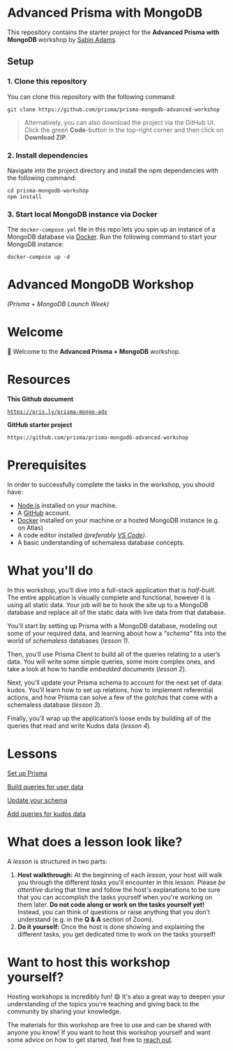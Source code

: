 # Advanced Prisma with MongoDB

This repository contains the starter project for the **Advanced Prisma with MongoDB** workshop by [Sabin Adams](https://twitter.com/sabinthedev).

## Setup

### 1. Clone this repository

You can clone this repository with the following command:

```
git clone https://github.com/prisma/prisma-mongodb-advanced-workshop
```

> Alternatively, you can also download the project via the GitHub UI. Click the green **Code**-button in the top-right corner and then click on **Download ZIP**.

### 2. Install dependencies

Navigate into the project directory and install the npm dependencies with the following command:

```
cd prisma-mongodb-workshop
npm install
```

### 3. Start local MongoDB instance via Docker

The `docker-compose.yml` file in this repo lets you spin up an instance of a MongoDB database via [Docker](https://www.docker.com/). Run the following command to start your MongoDB instance:

```
docker-compose up -d
```

# Advanced MongoDB Workshop

*(Prisma + MongoDB Launch Week)*

# Welcome

👋 Welcome to the **Advanced Prisma + MongoDB** workshop.

# Resources

**This Github document**

[`https://pris.ly/prisma-mongo-adv`](https://pris.ly/prisma-mongo-adv)

**GitHub starter project**

`https://github.com/prisma/prisma-mongodb-advanced-workshop`

# Prerequisites

In order to successfully complete the tasks in the workshop, you should have:

- [Node.js](https://nodejs.org/en/) installed on your machine.
- A [GitHub](https://github.com) account.
- [Docker](https://www.docker.com) installed on your machine *or* a hosted MongoDB instance (e.g. on Atlas)
- A code editor installed *(preferably [VS Code](https://code.visualstudio.com/))*.
- A basic understanding of schemaless database concepts.

# What you'll do

In this workshop, you’ll dive into a full-stack application that is *half-built*. The entire application is visually complete and functional, however it is using all static data. Your job will be to hook the site up to a MongoDB database and replace all of the static data with live data from that database.

You'll start by setting up Prisma with a MongoDB database, modeling out some of your required data, and learning about how a *“schema”* fits into the world of *schemaless* databases (*lesson 1).*

Then, you'll use Prisma Client to build all of the queries relating to a user’s data. You will write some simple queries, some more complex ones, and take a look at how to handle *embedded documents* (*lesson 2*).

Next, you’ll update your Prisma schema to account for the next set of data: kudos. You’ll learn how to set up relations, how to implement referential actions, and how Prisma can solve a few of the *gotchas* that come with a schemaless database (*lesson 3*).

Finally, you’ll wrap up the application’s loose ends by building all of the queries that read and write Kudos data (*lesson 4*).

# Lessons

[Set up Prisma](setup-prisma.md)

[Build queries for user data](build-queries.md)

[Update your schema](update-schema.md)

[Add queries for kudos data](add-kudos.md)

# What does a lesson look like?

A *lesson* is structured in two parts:

1. **Host walkthrough:** At the beginning of each *lesson*, your host will walk you through the different *tasks* you'll encounter in this lesson. Please *be attentive* during that time and follow the host's explanations to be sure that you can accomplish the tasks yourself when you're working on them later. **Do not code along or work on the tasks yourself yet!** Instead, you can think of questions or raise anything that you don't understand (e.g. in the **Q & A** section of Zoom).
2. **Do it yourself:** Once the host is done showing and explaining the different tasks, you get dedicated time to work on the tasks yourself!

# Want to host this workshop yourself?

Hosting workshops is incredibly fun! 😄 It's also a great way to deepen your understanding of the topics you're teaching and giving back to the community by sharing your knowledge.

The materials for this workshop are free to use and can be shared with anyone you know! If you want to host this workshop yourself and want some advice on how to get started, feel free to [reach out](mailto:support@prisma.io).
